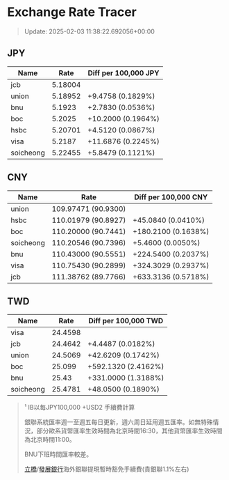 # Exchange Rate Tracer

> Update: 2025-02-03 11:38:22.692056+00:00

## JPY

| Name      |    Rate | Diff per 100,000 JPY   |
|-----------|---------|------------------------|
| jcb       | 5.18004 |                        |
| union     | 5.18952 | +9.4758 (0.1829%)      |
| bnu       | 5.1923  | +2.7830 (0.0536%)      |
| boc       | 5.2025  | +10.2000 (0.1964%)     |
| hsbc      | 5.20701 | +4.5120 (0.0867%)      |
| visa      | 5.2187  | +11.6876 (0.2245%)     |
| soicheong | 5.22455 | +5.8479 (0.1121%)      |

## CNY

| Name      | Rate                | Diff per 100,000 CNY   |
|-----------|---------------------|------------------------|
| union     | 109.97471	(90.9300) |                        |
| hsbc      | 110.01979	(90.8927) | +45.0840 (0.0410%)     |
| boc       | 110.20000	(90.7441) | +180.2100 (0.1638%)    |
| soicheong | 110.20546	(90.7396) | +5.4600 (0.0050%)      |
| bnu       | 110.43000	(90.5551) | +224.5400 (0.2037%)    |
| visa      | 110.75430	(90.2899) | +324.3029 (0.2937%)    |
| jcb       | 111.38762	(89.7766) | +633.3136 (0.5718%)    |

## TWD

| Name      |    Rate | Diff per 100,000 TWD   |
|-----------|---------|------------------------|
| visa      | 24.4598 |                        |
| jcb       | 24.4642 | +4.4487 (0.0182%)      |
| union     | 24.5069 | +42.6209 (0.1742%)     |
| boc       | 25.099  | +592.1320 (2.4162%)    |
| bnu       | 25.43   | +331.0000 (1.3188%)    |
| soicheong | 25.4781 | +48.0500 (0.1890%)     |


> ¹ IB以每JPY100,000 +USD2 手續費計算
>
> 銀聯系統匯率週一至週五每日更新，週六周日延用週五匯率。如無特殊情況，部分歐系貨幣匯率生效時間為北京時間16:30，其他貨幣匯率生效時間為北京時間11:00。
>
> BNU下班時間匯率較差。
>
> [立橋](https://www.wlbank.com.mo/uploads/ueditor/file/20181211/1544536513900230.pdf)/[發展銀行](https://www.mdb.com.mo/Service_Charges_20230728.pdf)海外銀聯提現暫時豁免手續費(貴銀聯1.1%左右)

